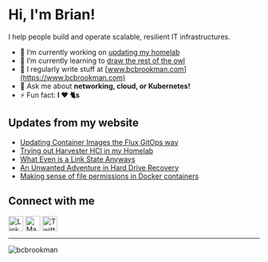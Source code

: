 # Hi, I'm Brian!

I help people build and operate scalable, resilient IT infrastructures.

- 🔭 I’m currently working on [updating my homelab](https://github.com/users/bcbrookman/projects/1)
- 🌱 I’m currently learning to [draw the rest of the owl](https://imgur.com/gallery/iEf4Fq5)
- 📝 I regularly write stuff at [www.bcbrookman.com](https://www.bcbrookman.com)
- 💬 Ask me about **networking, cloud, or Kubernetes!**
- ⚡ Fun fact: **I ❤️ 🐈s**

## Updates from my website
<!-- BLOG-POST-LIST:START -->
- [Updating Container Images the Flux GitOps way](https://www.bcbrookman.com/posts/updating-container-images-the-flux-gitops-way/)
- [Trying out Harvester HCI in my Homelab](https://www.bcbrookman.com/posts/trying-out-harvester-hci-in-my-homelab/)
- [What Even is a Link State Anyways](https://www.bcbrookman.com/posts/what-even-is-a-link-state-anyways/)
- [An Unwanted Adventure in Hard Drive Recovery](https://www.bcbrookman.com/posts/an-unwanted-adventure-in-hard-drive-recovery/)
- [Making sense of file permissions in Docker containers](https://www.bcbrookman.com/posts/making-sense-of-file-permissions-in-docker-containers/)
<!-- BLOG-POST-LIST:END -->

## Connect with me
<p align="left">
<a href="https://linkedin.com/in/bcbrookman" target="blank"><img align="center" src="https://raw.githubusercontent.com/rahuldkjain/github-profile-readme-generator/master/src/images/icons/Social/linked-in-alt.svg" alt="LinkedIn logo" height="30" /></a>
<a href="https://mastodon.social/@bcbrookman" target="blank"><img align="center" src="https://cdn.jsdelivr.net/gh/walkxcode/dashboard-icons/svg/mastodon.svg" alt="Mastodon logo" height="30" /></a>
<a href="https://twitter.com/bcbrookman" target="blank"><img align="center" src="https://raw.githubusercontent.com/rahuldkjain/github-profile-readme-generator/master/src/images/icons/Social/twitter.svg" alt="Twitter logo" height="30" /></a>
</p>

---

<p align="left"> <img src="https://komarev.com/ghpvc/?username=bcbrookman&label=Profile%20views&color=0e75b6&style=flat" alt="bcbrookman" /> </p>
